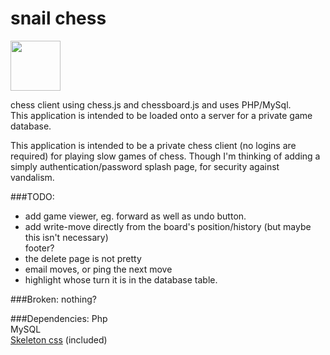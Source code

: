 # snail chess
<img src="https://github.com/polypmer/chesscargot/blob/master/img/play.png?raw=true" style="width:80px;height:auto;"/>
<p>chess client using chess.js and chessboard.js and uses PHP/MySql.<br>This application is intended to be loaded onto a server for a private game database.
</p><p>
This application is intended to be a private chess client (no logins are required) for playing slow games of chess. Though I'm thinking of adding a simply authentication/password splash page, for security against vandalism. 
</p>
###TODO:
<ul>
<li>
add game viewer, eg. forward as well as undo button.</li>
<li>
add write-move directly from the board's position/history (but maybe this isn't necessary)</li>
footer?
<li>the delete page is not pretty
</li><li>email moves, or ping the next move</li>
<li>highlight whose turn it is in the database table.</li>
</ul>

###Broken:
nothing?

###Dependencies:
Php<br>MySQL<br><a href="https://getskeleton.com">Skeleton css</a> (included)
